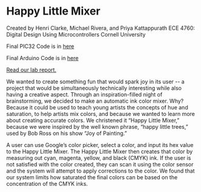 # Happy Little Mixer

Created by Henri Clarke, Michael Rivera, and Priya Kattappurath
ECE 4760: Digital Design Using Microcontrollers
Cornell University

Final PIC32 Code is in [here]("https://github.com/hxnri/happy-little-mixer/tree/master/code")

Final Arduino Code is in [here]("https://github.com/hxnri/happy-little-mixer/tree/master/code/Adafruit_TCS34725-master/examples/COLORSENSOR/COLORSENSOR")

[Read our lab report.]("hxnri.github.io/happy-little-mixer/")

We wanted to create something fun that would spark joy in its user -- a project that would be simultaneously technically interesting while also having a creative aspect. Through an inspiration-filled night of brainstorming, we decided to make an automatic ink color mixer. Why? Because it could be used to teach young artists the concepts of hue and saturation, to help artists mix colors, and because we wanted to learn more about creating accurate colors. We christened it “Happy Little Mixer,” because we were inspired by the well known phrase, “happy little trees,” used by Bob Ross on his show “Joy of Painting.”

A user can use Google’s color picker, select a color, and input its hex value to the Happy Little Mixer. The Happy Little Mixer then creates that color by measuring out cyan, magenta, yellow, and black (CMYK) ink. If the user is not satisfied with the color created, they can scan it using the color sensor and the system will attempt to apply corrections to the color. We found that our system limits how saturated the final colors can be based on the concentration of the CMYK inks. 

